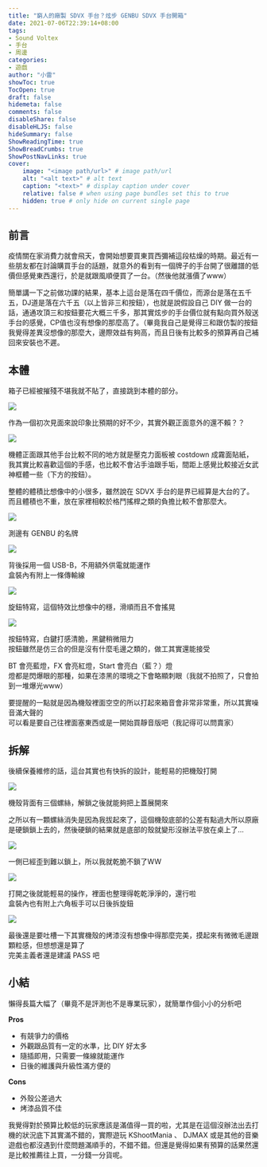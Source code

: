 ```yaml
---
title: "窮人的廠製 SDVX 手台？炫步 GENBU SDVX 手台開箱"
date: 2021-07-06T22:39:14+08:00
tags:
- Sound Voltex
- 手台
- 周邊
categories:
- 遊戲
author: "小雷"
showToc: true
TocOpen: true
draft: false
hidemeta: false
comments: false
disableShare: false
disableHLJS: false
hideSummary: false
ShowReadingTime: true
ShowBreadCrumbs: true
ShowPostNavLinks: true
cover:
    image: "<image path/url>" # image path/url
    alt: "<alt text>" # alt text
    caption: "<text>" # display caption under cover
    relative: false # when using page bundles set this to true
    hidden: true # only hide on current single page
---
```


## 前言

疫情關在家消費力就會飛天，會開始想要買東買西彌補這段枯燥的時期。最近有一些朋友都在討論購買手台的話題，就意外的看到有一個牌子的手台開了很離譜的低價但感覺東西還行，於是就跟風順便買了一台。（然後他就漲價了www）

簡單講一下之前做功課的結果，基本上這台是落在四千價位，而源台是落在五千五，DJ道是落在六千五（以上皆非三和按鈕），也就是說假設自己 DIY 做一台的話，通通攻頂三和按鈕要花大概三千多，那其實炫步的手台價位就有點向買外殼送手台的感覺，CP值也沒有想像的那麼高了。（畢竟我自己是覺得三和跟仿製的按鈕我覺得差異沒想像的那麼大，邊際效益有夠高，而且日後有比較多的預算再自己補回來安裝也不遲。

## 本體

箱子已經被摧殘不堪我就不貼了，直接跳到本體的部分。

![](https://raw.githubusercontent.com/raichancat/raichancat.github.io-images/master/img/_DSF4784.JPG)

作為一個初次見面來說印象比預期的好不少，其實外觀正面意外的還不賴？？

![](https://raw.githubusercontent.com/raichancat/raichancat.github.io-images/master/img/_DSF4782.JPG)

機體正面跟其他手台比較不同的地方就是壓克力面板被 costdown 成霧面貼紙，我其實比較喜歡這個的手感，也比較不會沾手油跟手垢，間距上感覺比較接近女武神框體一些（下方的按鈕）。

整體的體積比想像中的小很多，雖然說在 SDVX 手台的是界已經算是大台的了。而且體積也不重，放在家裡相較於格鬥搖桿之類的負擔比較不會那麼大。

![](https://raw.githubusercontent.com/raichancat/raichancat.github.io-images/master/img/_DSF4786.JPG)

測邊有 GENBU 的名牌

![](https://raw.githubusercontent.com/raichancat/raichancat.github.io-images/master/img/_DSF4788.JPG)

背後採用一個 USB-B，不用額外供電就能運作  
盒裝內有附上一條傳輸線

![](https://raw.githubusercontent.com/raichancat/raichancat.github.io-images/master/img/_DSF4787.JPG)

旋鈕特寫，這個特效比想像中的穩，滑順而且不會搖晃

![](https://raw.githubusercontent.com/raichancat/raichancat.github.io-images/master/img/_DSF4789.JPG)

按鈕特寫，白鍵打感清脆，黑鍵稍微阻力  
按鈕雖然是仿三合的但是沒有什麼毛邊之類的，做工其實還能接受

BT 會亮藍燈，FX 會亮紅燈，Start 會亮白（藍？）燈  
燈都是閃爆眼的那種，如果在漆黑的環境之下會略顯刺眼（我就不拍照了，只會拍到一堆爆光www）

要提醒的一點就是因為機殼裡面空空的所以打起來箱音會非常非常重，所以其實噪音滿大聲的  
可以看是要自己往裡面塞東西或是一開始買靜音版吧（我記得可以問賣家）

## 拆解

後續保養維修的話，這台其實也有快拆的設計，能輕易的把機殼打開

![](https://raw.githubusercontent.com/raichancat/raichancat.github.io-images/master/img/_DSF4792.JPG)

機殼背面有三個螺絲，解鎖之後就能夠把上蓋展開來

之所以有一顆螺絲消失是因為我拔起來了，這個機殼底部的公差有點過大所以原廠是硬鎖鎖上去的，然後硬鎖的結果就是底部的殼就變形沒辦法平放在桌上了...

![](https://raw.githubusercontent.com/raichancat/raichancat.github.io-images/master/img/_DSF4798.JPG)

一側已經歪到難以鎖上，所以我就乾脆不鎖了WW

![](https://raw.githubusercontent.com/raichancat/raichancat.github.io-images/master/img/_DSF4797.JPG)

打開之後就能輕易的操作，裡面也整理得乾乾淨淨的，還行啦  
盒裝內也有附上六角板手可以日後拆旋鈕

![](https://raw.githubusercontent.com/raichancat/raichancat.github.io-images/master/img/_DSF4794.JPG)

最後還是要吐槽一下其實機殼的烤漆沒有想像中得那麼完美，摸起來有微微毛邊跟顆粒感，但想想還是算了  
完美主義者還是建議 PASS 吧

## 小結

懶得長篇大幅了（畢竟不是評測也不是專業玩家），就簡單作個小小的分析吧

**Pros**

- 有競爭力的價格
- 外觀跟品質有一定的水準，比 DIY 好太多
- 隨插即用，只需要一條線就能運作
- 日後的維護與升級性滿方便的

**Cons**

- 外殼公差過大
- 烤漆品質不佳

我覺得對於預算比較低的玩家應該是滿值得一買的啦，尤其是在這個沒辦法出去打機的狀況底下其實滿不錯的，實際遊玩 KShootMania 、 DJMAX 或是其他的音樂遊戲也都沒遇到什麼問題滿順手的，不錯不錯。但還是覺得如果有預算的話果然還是比較推薦往上買，一分錢一分貨呢。